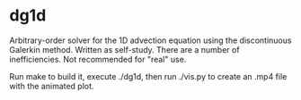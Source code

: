# dg1d
Arbitrary-order solver for the 1D advection equation using the discontinuous Galerkin method.
Written as self-study. There are a number of inefficiencies. Not recommended for "real" use.

Run make to build it, execute ./dg1d, then run ./vis.py to create an .mp4 file with the animated plot.


